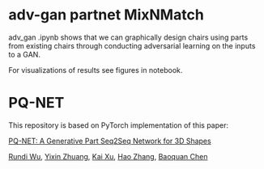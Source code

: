 # adv-gan partnet MixNMatch
adv\_gan .ipynb shows that we can graphically design chairs using parts from existing chairs through conducting adversarial learning on the inputs to a GAN.

For visualizations of results see figures in notebook.

# PQ-NET
This repository is based on PyTorch implementation of this paper:

[PQ-NET: A Generative Part Seq2Seq Network for 3D Shapes](https://arxiv.org/abs/1911.10949)

[Rundi Wu](https://chriswu1997.github.io), [Yixin Zhuang](http://www.yixin.io/), [Kai Xu](https://kevinkaixu.net/), [Hao Zhang](https://www2.cs.sfu.ca/~haoz/), [Baoquan Chen](http://cfcs.pku.edu.cn/baoquan/)

